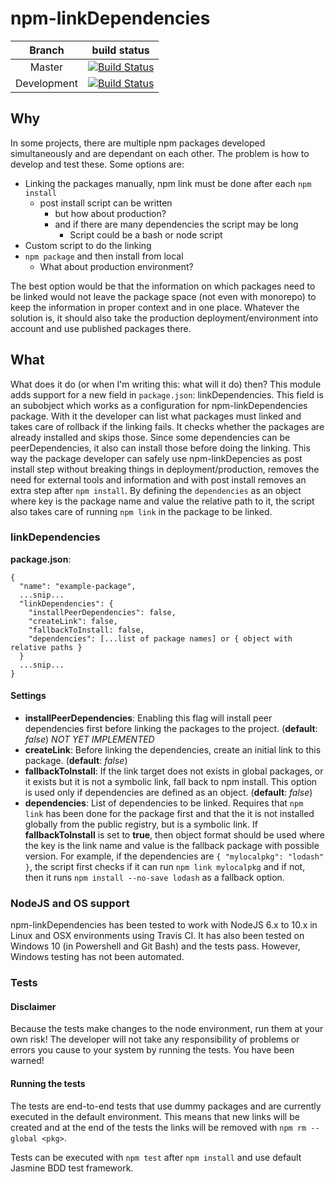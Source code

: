 # npm-linkDependencies

| Branch | build status |
| :----: | :----------: |
| Master | [![Build Status](https://travis-ci.com/XC-/npm-linkDependencies.svg?branch=master)](https://travis-ci.com/XC-/npm-linkDependencies) |
| Development | [![Build Status](https://travis-ci.com/XC-/npm-linkDependencies.svg?branch=development)](https://travis-ci.com/XC-/npm-linkDependencies) |


## Why

In some projects, there are multiple npm packages developed simultaneously and are dependant on each other. The problem is
how to develop and test these. Some options are:
* Linking the packages manually, npm link must be done after each `npm install`
  * post install script can be written
    * but how about production?
    * and if there are many dependencies the script may be long
      * Script could be a bash or node script
* Custom script to do the linking
* `npm package` and then install from local
  * What about production environment?
  
The best option would be that the information on which packages need to be linked would not leave the package space (not 
even with monorepo) to keep the information in proper context and in one place. Whatever the solution is, it should also
take the production deployment/environment into account and use published packages there.


## What

What does it do (or when I'm writing this: what will it do) then?
This module adds support for a new field in `package.json`: linkDependencies. This field is an subobject which works as
a configuration for npm-linkDependencies package. With it the developer can list what packages must linked and takes care
of rollback if the linking fails. It checks whether the packages are already installed and skips those. Since some 
dependencies can be peerDependencies, it also can install those before doing the linking. This way the package developer
can safely use npm-linkDepencies as post install step without breaking things in deployment/production, removes the
need for external tools and information and with post install removes an extra step after `npm install`.
By defining the `dependencies` as an object where key is the package name and value the relative path to it, the 
script also takes care of running `npm link` in the package to be linked.


### linkDependencies

**package.json**:
```
{
  "name": "example-package",
  ...snip...
  "linkDependencies": {
    "installPeerDependencies": false,
    "createLink": false,
    "fallbackToInstall: false,
    "dependencies": [...list of package names] or { object with relative paths }
  }
  ...snip...
}
```

#### Settings
* **installPeerDependencies**: Enabling this flag will install peer dependencies first before linking the packages to the project. (**default**: *false*) *NOT YET IMPLEMENTED*
* **createLink**: Before linking the dependencies, create an initial link to this package. (**default**: *false*)
* **fallbackToInstall**: If the link target does not exists in global packages, or it exists but it is not a symbolic link, fall back to npm install.
                         This option is used only if dependencies are defined as an object. (**default**: *false*)
* **dependencies**: List of dependencies to be linked. Requires that `npm link` has been done for the package first and that the it is not installed
                    globally from the public registry, but is a symbolic link. If **fallbackToInstall** is set to **true**, then object format should
                    be used where the key is the link name and value is the fallback package with possible version. For example, if the dependencies
                    are `{ "mylocalpkg": "lodash" }`, the script first checks if it can run `npm link mylocalpkg` and if not, then it runs
                    `npm install --no-save lodash` as a fallback option.


### NodeJS and OS support

npm-linkDependencies has been tested to work with NodeJS 6.x to 10.x in Linux and OSX environments using Travis CI.
It has also been tested on Windows 10 (in Powershell and Git Bash) and the tests pass. However, Windows testing has
not been automated.

### Tests

#### Disclaimer
<aside class="warning">
Because the tests make changes to the node environment, run them at your own risk! The developer will not take any responsibility
of problems or errors you cause to your system by running the tests. You have been warned!
</aside>

#### Running the tests

The tests are end-to-end tests that use dummy packages and are currently executed in the default environment. This means that
new links will be created and at the end of the tests the links will be removed with `npm rm --global <pkg>`.

Tests can be executed with `npm test` after `npm install` and use default Jasmine BDD test framework.